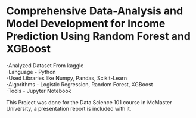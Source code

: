 # Comprehensive Data-Analysis and Model Development for Income Prediction Using Random Forest and XGBoost<br />
-Analyzed Dataset From kaggle<br />
-Language - Python<br />
-Used Libraries like Numpy, Pandas, Scikit-Learn<br />
-Algorithms - Logistic Regression, Random Forest, XGBoost<br />
-Tools - Jupyter Notebook

This Project was done for the Data Science 101 course in McMaster University, a presentation report is included with it.
